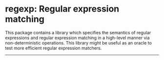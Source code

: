 regexp: Regular expression matching
===================================

This package contains a library which specifies the semantics of
regular expressions and regular expression matching in a high-level
manner via non-deterministic operations. This library might be useful
as an oracle to test more efficient regular expression matchers.

--------------------------------------------------------------------------
